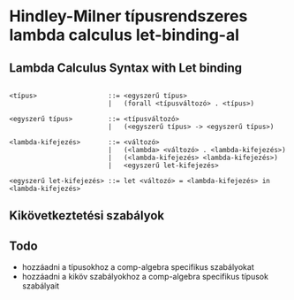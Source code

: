 # Hindley-Milner típusrendszeres lambda calculus let-binding-al

## Lambda Calculus Syntax with Let binding

```bnf

<típus>                  ::= <egyszerű típus>
                         |   (forall <típusváltozó> . <típus>)

<egyszerű típus>         ::= <típusváltozó>
                         |   (<egyszerű típus> -> <egyszerű típus>)

<lambda-kifejezés>       ::= <változó>
                         |   (<lambda> <változó> . <lambda-kifejezés>)
                         |   (<lambda-kifejezés> <lambda-kifejezés>)
                         |   <egyszerű let-kifejezés>

<egyszerű let-kifejezés> ::= let <változó> = <lambda-kifejezés> in <lambda-kifejezés>
```

## Kikövetkeztetési szabályok

## Todo

- hozzáadni a típusokhoz a comp-algebra specifikus szabályokat
- hozzáadni a kiköv szabályokhoz a comp-algebra specifikus típusok szabályait
